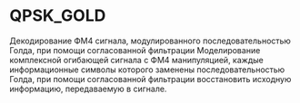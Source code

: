 # QPSK_GOLD
Декодирование ФМ4 сигнала, модулированного последовательностью Голда, при помощи согласованной фильтрации
Моделирование комплексной огибающей сигнала с ФМ4 манипуляцией, каждые информационные символы которого заменены последовательностью Голда, при помощи согласованной фильтрации восстановить исходную информацию, передаваемую в сигнале.
